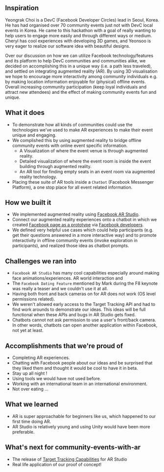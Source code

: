 ## Inspiration
Yeongrak Choi is a DevC (Facebook Developer Circles) lead in Seoul, Korea. He has had organised over 70 community events just not with DevC local events in Korea. He came to this hackathon with a goal of really wanting to help users to engage more easily and through different ways or medium. Cheryl has cool experiences with developing 3D games, and Yeonsoo is very eager to realize our software idea with beautiful designs.

Over our discussion on how we can utilize Facebook technology/features and its platform to help DevC communities and communities alike, we decided on accomplishing this in a unique way (i.e. a path less traveled), and settled on integrating augmented reality (AR). By using 3D visualisation we hope to encourage more interactivity among community individuals e.g. by making location information enjoyable for (physical) offline events. Overall increasing community participation (keep loyal individuals and attract new attendees) and the effect of making community events fun and unique.

## What it does
- To demonstrate how all kinds of communities could use the technologies we've used to make AR experiences to make their event unique and engaging.
- We complished this by using augmented reality to bridge offline community events with online event specific information.
  - A Visualization of where the event venue is through augmented reality.
  - Detailed visualization of where the event room is inside the event building through augmented reality.
  - An AR tool for finding empty seats in an event room via augmented reality technology.
- Placing these suite of AR tools inside a `Chatbot` (Facebook Messenger Platform), a one stop place for all event related information.

## How we built it
- We implemented augmented reality using [Facebook AR Studio](https://developers.facebook.com/products/ar-studio).
- Connect our augmented reality experiences onto a chatbot in which we created [Facebook page as a prototype](https://www.facebook.com/DevC-Meetup-304462963421738/) via [Facebook developers](http://developers.facebook.com/).
- We defined very helpful use cases which could help participants (e.g. get their questions answered in a more interactive way) and to promote interactivity in offline community events (invoke exploration in participants), and realized those idea as chatbot prompts.

## Challenges we ran into
- `Facebook AR Studio` has many cool capabilities especially around making face animations/experiences. AR world interaction and
- The `Facebook Dating Feature` mentioned by Mark during the F8 keynote was really a teaser and we couldn't use it at all.
- Having both front and back cameras on for AR does not work (OS level permissions related).
- We weren't allowed early access to the Target Tracking API and had to find work arounds to demonstrate our ideas. This ideas will be full functional when these APIs and bugs in AR Studio gets fixed.
- Chatbots cannot not ask permission to use a user's front/back camera. In other words, chatbots can open another application within Facebook, not yet at least. 

## Accomplishments that we're proud of
- Completing AR experiences.
- Chatting with Facebook people about our ideas and be surprised that they liked them and thought it would be cool to have it in beta.
- Stay up all night !
- Using tools we would have not used before.
- Working with an international team in an international environment.
- Not over eating ...

## What we learned
- AR is super approachable for beginners like us, which happened to our first time doing AR.
- AR Studio is relatively young and using Unity would have been more preferable.

## What's next for community-events-with-ar
- The release of [Target Tracking Capabilities](https://developers.facebook.com/blog/post/2018/03/12/ar-studio-target-tracker/) for AR Studio
- Real life application of our proof of concept!
